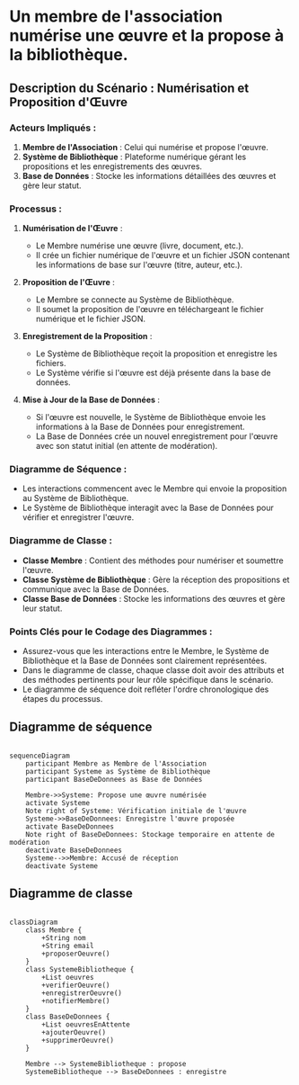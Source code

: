 # Un membre de l'association numérise une œuvre et la propose à la bibliothèque.

## Description du Scénario : Numérisation et Proposition d'Œuvre

### Acteurs Impliqués :
1. **Membre de l'Association** : Celui qui numérise et propose l'œuvre.
2. **Système de Bibliothèque** : Plateforme numérique gérant les propositions et les enregistrements des œuvres.
3. **Base de Données** : Stocke les informations détaillées des œuvres et gère leur statut.

### Processus :
1. **Numérisation de l'Œuvre** :
   - Le Membre numérise une œuvre (livre, document, etc.).
   - Il crée un fichier numérique de l'œuvre et un fichier JSON contenant les informations de base sur l'œuvre (titre, auteur, etc.).

2. **Proposition de l'Œuvre** :
   - Le Membre se connecte au Système de Bibliothèque.
   - Il soumet la proposition de l'œuvre en téléchargeant le fichier numérique et le fichier JSON.

3. **Enregistrement de la Proposition** :
   - Le Système de Bibliothèque reçoit la proposition et enregistre les fichiers.
   - Le Système vérifie si l'œuvre est déjà présente dans la base de données.

4. **Mise à Jour de la Base de Données** :
   - Si l'œuvre est nouvelle, le Système de Bibliothèque envoie les informations à la Base de Données pour enregistrement.
   - La Base de Données crée un nouvel enregistrement pour l'œuvre avec son statut initial (en attente de modération).

### Diagramme de Séquence :
- Les interactions commencent avec le Membre qui envoie la proposition au Système de Bibliothèque.
- Le Système de Bibliothèque interagit avec la Base de Données pour vérifier et enregistrer l'œuvre.

### Diagramme de Classe :
- **Classe Membre** : Contient des méthodes pour numériser et soumettre l'œuvre.
- **Classe Système de Bibliothèque** : Gère la réception des propositions et communique avec la Base de Données.
- **Classe Base de Données** : Stocke les informations des œuvres et gère leur statut.

### Points Clés pour le Codage des Diagrammes :
- Assurez-vous que les interactions entre le Membre, le Système de Bibliothèque et la Base de Données sont clairement représentées.
- Dans le diagramme de classe, chaque classe doit avoir des attributs et des méthodes pertinents pour leur rôle spécifique dans le scénario.
- Le diagramme de séquence doit refléter l'ordre chronologique des étapes du processus.

## Diagramme de séquence 

```mermaid

sequenceDiagram
    participant Membre as Membre de l'Association
    participant Systeme as Système de Bibliothèque
    participant BaseDeDonnees as Base de Données

    Membre->>Systeme: Propose une œuvre numérisée
    activate Systeme
    Note right of Systeme: Vérification initiale de l'œuvre
    Systeme->>BaseDeDonnees: Enregistre l'œuvre proposée
    activate BaseDeDonnees
    Note right of BaseDeDonnees: Stockage temporaire en attente de modération
    deactivate BaseDeDonnees
    Systeme-->>Membre: Accusé de réception
    deactivate Systeme

```
## Diagramme de classe 

```mermaid

classDiagram
    class Membre {
        +String nom
        +String email
        +proposerOeuvre()
    }
    class SystemeBibliotheque {
        +List oeuvres
        +verifierOeuvre()
        +enregistrerOeuvre()
        +notifierMembre()
    }
    class BaseDeDonnees {
        +List oeuvresEnAttente
        +ajouterOeuvre()
        +supprimerOeuvre()
    }
    
    Membre --> SystemeBibliotheque : propose
    SystemeBibliotheque --> BaseDeDonnees : enregistre
```

